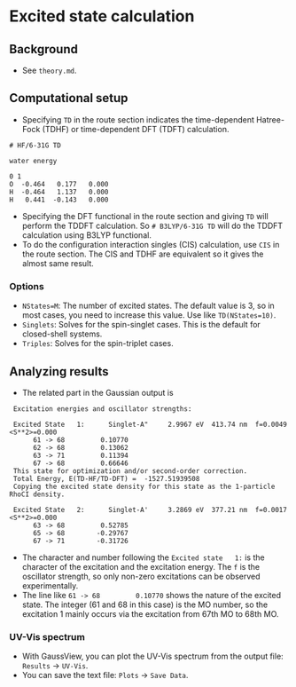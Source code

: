 # Excited state calculation
## Background
* See `theory.md`.

## Computational setup
* Specifying `TD` in the route section indicates the time-dependent Hatree-Fock (TDHF) or time-dependent DFT (TDFT) calculation.
```
# HF/6-31G TD

water energy

0 1
O  -0.464   0.177   0.000
H  -0.464   1.137   0.000
H   0.441  -0.143   0.000

```
* Specifying the DFT functional in the route section and giving `TD` will perform the TDDFT calculation. So `# B3LYP/6-31G TD` will do the TDDFT calculation using B3LYP functional.
* To do the configuration interaction singles (CIS) calculation, use `CIS` in the route section. The CIS and TDHF are equivalent so it gives the almost same result.

### Options
* `NStates=M`: The number of excited states. The default value is 3, so in most cases, you need to increase this value. Use like `TD(NStates=10)`.
* `Singlets`: Solves for the spin-singlet cases. This is the default for closed-shell systems.
* `Triples`: Solves for the spin-triplet cases.

## Analyzing results
* The related part in the Gaussian output is
```
 Excitation energies and oscillator strengths:

 Excited State   1:      Singlet-A"     2.9967 eV  413.74 nm  f=0.0049  <S**2>=0.000
      61 -> 68         0.10770
      62 -> 68         0.13062
      63 -> 71         0.11394
      67 -> 68         0.66646
 This state for optimization and/or second-order correction.
 Total Energy, E(TD-HF/TD-DFT) =  -1527.51939508
 Copying the excited state density for this state as the 1-particle RhoCI density.

 Excited State   2:      Singlet-A'     3.2869 eV  377.21 nm  f=0.0017  <S**2>=0.000
      63 -> 68         0.52785
      65 -> 68        -0.29767
      67 -> 71        -0.31726
```
* The character and number following the `Excited state   1:` is the character of the excitation and the excitation energy. The `f` is the oscillator strength, so only non-zero excitations can be observed experimentally.
* The line like `61 -> 68         0.10770` shows the nature of the excited state. The integer (61 and 68 in this case) is the MO number, so the excitation 1 mainly occurs via the excitation from 67th MO to 68th MO.

### UV-Vis spectrum
* With GaussView, you can plot the UV-Vis spectrum from the output file: `Results` -> `UV-Vis`.
* You can save the text file: `Plots` -> `Save Data`.

